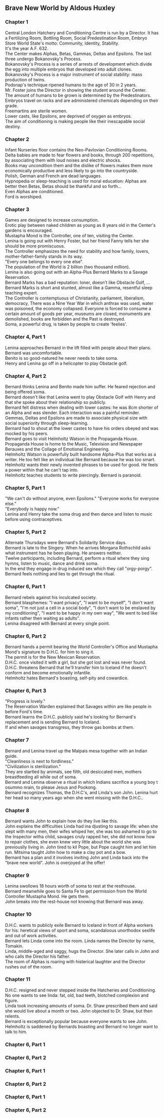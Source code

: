 ## Brave New World by Aldous Huxley

### Chapter 1

Central London Hatchery and Conditioning Centre is run by a Director. It has a Fertilizing Room, Bottling Room, Social Predestination Room, Embryo Store
World State's motto: Community, Identity, Stability.  
It's the year A.F. 632.  
The Center makes Alphas, Betas, Gammas, Deltas and Epsilons. The last three undergo Bokanovsky's Process.  
Bokanovsky's Process is a series of arrests of development which divide the egg into multiple embryos that developed into adult clones.  
Bokanovsky's Process is a major instrument of social stability: mass production of twins.  
Podsnap's technique ripened humans to the age of 30 in 2 years.  
Mr. Foster joins the Director in showing the student around the Center.  
The amount of humans to be grown is determined by the Predestinators.  
Embryos travel on racks and are administered chemicals depending on their grade.  
Freemartins are sterile women.  
Lower casts, like Epsilons, are deprived of oxygen as embryos.  
The aim of conditioning is making people like their inescapable social destiny.  

### Chapter 2

Infant Nurseries floor contains the Neo-Pavlovian Conditioning Rooms.  
Delta babies are made to fear flowers and books, through 200 repetitions, by associating them with loud noises and electric shocks.  
Books may uncondition them and the dislike of flowers makes them more economically productive and less likely to go into the countryside.  
Polish, German and French are dead languages.  
Hypnopedia or sleep-teaching is used for moral education: Alphas are better then Betas, Betas should be thankful and so forth...  
Even Alphas are conditioned.  
Ford is worshiped.  

### Chapter 3

Games are designed to increase consumption.  
Erotic play between naked children as young as 8 years old in the Center's gardens is encouraged.  
Mustapha Mond is the Controller, one of ten, visiting the Center.  
Lenina is going out with Henry Foster, but her friend Fanny tells her she should be more promiscuous.  
The Controller emphasizes the need for stability and how family, lovers, mother-father-family stands in its way.  
"Every one belongs to every one else".  
The population of the World is 2 billion (two thousand million).  
Lenina is also going out with an Alpha-Plus Bernard Marks to a Savage Reservation.  
Bernard Marks has a bad reputation: loner, doesn't like Obstacle Golf, ...  
Bernard Marks is short and stunted, almost like a Gamma, resentful sleep teaching expert.  
The Controller is contemptuous of Christianity, parliament, liberalism, democracy,
There was a Nine Year War in which anthrax was used, water was poisoned, the economy collapsed.
Everyone is forced to consume a certain amount of goods per year, museums are closed, monuments are demolished, books are forbidden and the Past is destroyed.  
Soma, a powerful drug, is taken by people to create 'feelies'.  

### Chapter 4, Part 1

Lenina approaches Bernard in the lift filled with people about their plans. Bernard was uncomfortable.  
Benito is so good-natured he never needs to take soma.  
Henry and Lenina go off in a helicopter to play Obstacle golf.  

### Chapter 4, Part 2

Bernard thinks Lenina and Benito made him suffer. He feared rejection and being offered soma.  
Bernard doesn't like that Lenina went to play Obstacle Golf with Henry and that she spoke about their relationship so publicly.  
Bernard felt distress when dealing with lower castes: he was 8cm shorter of an Alpha and was slender. Each interaction was a painful reminder.  
Gemmas, Deltas and Epsilons are made to associate physical size with social superiority through sleep-learning.  
Bernard had to shout at the lower castes to have his orders obeyed and was mocked by his peers.  
Bernard goes to visit Helmholtz Watson in the Propaganda House.  
Propaganda House is home to the Music, Television and Newspaper Berauxes and the Collage of Emotional Engineering.  
Helmholtz Watson is powerfully built handsome Alpha-Plus that works as a writer. He too felt like an individual like Bernard because he was too smart.  
Helmholtz wants their newly invented phrases to be used for good. He feels a power within that he can't tap into.  
Helmholtz teaches students to write piercingly. Bernard is paranoid.  

### Chapter 5, Part 1

"We can't do without anyone, even Epsilons."
"Everyone works for everyone else."  
"Everybody is happy now."  
Lenina and Henry take the soma drug and then dance and listen to music before using contraceptives.  

### Chapter 5, Part 2

Alternate Thursdays were Bernard's Solidarity Service days.  
Bernard is late to the Singery. When he arrives Morgana Rothschild asks what instrument has he been playing. He answers neither.  
Twelve participants, including Bernard, perform a ritual where they sing hymns, listen to music, dance and drink soma.  
In the end they engage in drug induced sex which they call "orgy-porgy".  
Bernard feels nothing and lies to get through the ritual.  

### Chapter 6, Part 1

Bernard rebels against his inculcated society.  
Bernard blasphemes: "I want privacy", "I want to be myself", "I don't want soma", "I'm not just a  cell in a social body", "I don't want to be enslaved by my conditioning", "I want to be happy in my own way", "We went to bed like infants rather then waiting as adults".  
Lenina disagreed with Bernard at every single point.  

### Chapter 6, Part 2

Bernard hands a permit bearing the World Controller's Office and Mustapha Mond's signature to D.H.C. for him to sing it.  
The permit is for the New Mexican Reservation.  
D.H.C. once visited it with a girl, but she got lost and was never found.  
D.H.C. threatens Bernard that he'll transfer him to Iceland if he doesn't conform and become emotionally infantile.  
Helmholtz hates Bernard's boasting, self-pity and cowardice.  

### Chapter 6, Part 3

"Progress is lovely."  
The Reservation Warden explained that Savages within are like people in before Ford's time.  
Bernard learns the D.H.C. publicly said he's looking for Bernard's replacement and is sending Bernard to Iceland.  
If and when savages transgress, they throw gas bombs at them.  

### Chapter 7

Bernard and Lenina travel up the Malpais mesa together with an Indian guide.  
"Cleanliness is next to fordliness."  
"Civilization is sterilization."  
They are startled by animals, see filth, old desiccated men, mothers breastfeeding all while out of soma.  
Bernard and Lenina observe a ritual in which Indians sacrifice a young boy t osummo nrain, to please Jesus and Pookong.  
Bernard recognizes Thomas, the D.H.C's, and Linda's son John. Lenina hurt her head so many years ago when she went missing with the D.H.C..  

### Chapter 8

Bernard wants John to explain how do they live like this.  
John explains the difficulties Linda had ina djusting to savage life: when she slept with many men, their wifes whiped her, she was too ashamed to go to the Inspector witha child, savages cruly rapped her, she did not know how to repair clothes, she even knew very little about the world she was previouslly living in.
John tired to kil Pope, but Pope caught him and let him run.
Mitsima taught John how to make a clay pot and a bow.  
Bernard has a plan and it involves inviting John and Linda back into the "brave new world". John is overjoyed at the offer!  

### Chapter 9

Lenina swollows 18 hours worth of soma to rest at the resthouse.  
Bernard meanwhile goes to Santa Fe to get permission from the World Controller Mustapha Mond. He gets them.  
John breaks into the rest-house not knowing that Bernard was away.  

### Chapter 10

D.H.C. wants to publicly exile Bernard to Iceland in front of Alpha workers for his: heretical views of sport and soma, scandaloous unorthodox sexlife and out of work activities.  
Bernard lets Linda come into the room. Linda names the Director by name, Tomakin.  
Linda, middle-aged and saggy, hugs the Director. She later calls in John and who calls the Director his father.  
The room of Alphas is roaring with histerical laughter and the Director rushes out of the room.  

### Chapter 11

D.H.C. resigned and never stepped inside the Hatcheries and Conditioning.  
No one wants to see linda: fat, old, bad teeth, blotched complexion and figure.  
Linda took increasing amounts of soma. Dr. Shaw prescribed them and said she would live about a month or two.
John objected to Dr. Shaw, but then relents.  
Bernard is exceptionally popular because everyone wants to see John.  
Helmholtz is saddened by Bernards boasting and Bernard no longer want to talk to him.  



### Chapter 6, Part 1

### Chapter 6, Part 2

### Chapter 6, Part 1

### Chapter 6, Part 2

### Chapter 6, Part 1

### Chapter 6, Part 2
